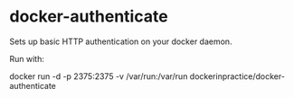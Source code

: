# docker-authenticate
Sets up basic HTTP authentication on your docker daemon.

Run with:

docker run -d -p 2375:2375 -v /var/run:/var/run dockerinpractice/docker-authenticate

